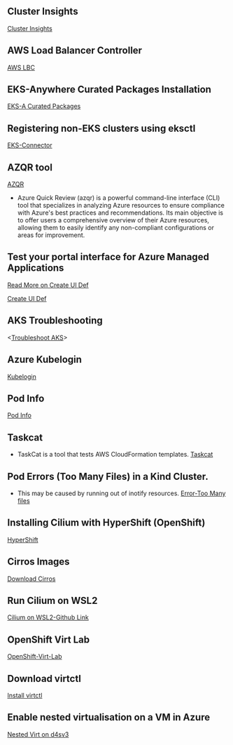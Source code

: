 ## Cluster Insights
[Cluster Insights](https://docs.aws.amazon.com/eks/latest/userguide/cluster-insights.html)

## AWS Load Balancer Controller
[AWS LBC](https://docs.aws.amazon.com/eks/latest/userguide/lbc-helm.html)

## EKS-Anywhere Curated Packages Installation
[EKS-A Curated Packages](https://anywhere.eks.amazonaws.com/docs/packages/prereq/)

## Registering non-EKS clusters using eksctl
[EKS-Connector](https://eksctl.io/usage/eks-connector/)

## AZQR tool
[AZQR](https://github.com/Azure/azqr)
- Azure Quick Review (azqr) is a powerful command-line interface (CLI) tool that specializes in analyzing Azure resources to ensure compliance with Azure's best practices and recommendations. Its main objective is to offer users a comprehensive overview of their Azure resources, allowing them to easily identify any non-compliant configurations or areas for improvement.

## Test your portal interface for Azure Managed Applications
[Read More on Create UI Def](https://learn.microsoft.com/en-us/azure/azure-resource-manager/managed-applications/test-createuidefinition)

[Create UI Def](https://portal.azure.com/#view/Microsoft_Azure_CreateUIDef/SandboxBlade)

## AKS Troubleshooting
<[Troubleshoot AKS](https://learn.microsoft.com/en-in/troubleshoot/azure/azure-kubernetes/welcome-azure-kubernetes)>

## Azure Kubelogin
[Kubelogin](https://azure.github.io/kubelogin/index.html)

## Pod Info
[Pod Info](https://docs.google.com/document/d/1MlOEoNr8j0LlD2w5RMb6E8R55e93aWpzWLgFAIctn8o/edit?usp=sharing)

## Taskcat
- TaskCat is a tool that tests AWS CloudFormation templates.
[Taskcat](https://github.com/aws-ia/taskcat)

## Pod Errors (Too Many Files) in a Kind Cluster.
- This may be caused by running out of inotify resources.
[Error-Too Many files](https://kind.sigs.k8s.io/docs/user/known-issues/#pod-errors-due-to-too-many-open-files)

## Installing Cilium with HyperShift (OpenShift)
[HyperShift](https://hypershift-docs.netlify.app/how-to/agent/other-sdn-providers/#cilium)

## Cirros Images
[Download Cirros](https://download.cirros-cloud.net/0.6.3/)

## Run Cilium on WSL2
[Cilium on WSL2-Github Link](https://github.com/cilium/cilium/issues/29302)

## OpenShift Virt Lab
[OpenShift-Virt-Lab](https://www.stb.id.au/blog/openshift-virt-lab)

## Download virtctl
[Install virtctl](https://kubevirt.io/user-guide/user_workloads/virtctl_client_tool/)

## Enable nested virtualisation on a VM in Azure
[Nested Virt on d4sv3](https://learn.microsoft.com/en-us/answers/questions/1405242/how-to-enable-nested-virtualization-on-d4s-v3)